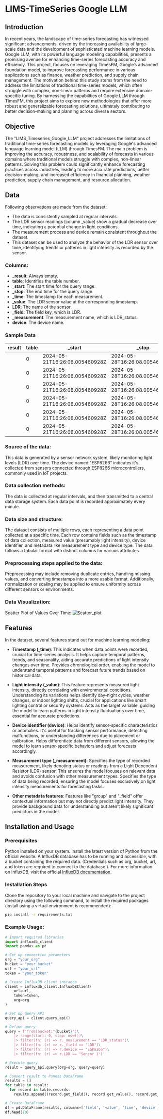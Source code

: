 # LIMS-TimeSeries Google LLM

## Introduction

In recent years, the landscape of time-series forecasting has witnessed significant advancements, 
driven by the increasing availability of large-scale data and the development of sophisticated machine 
learning models. Google LLM, with its powerful language modeling capabilities, presents a promising avenue 
for enhancing time-series forecasting accuracy and efficiency. This project, 
focuses on leveraging TimesFM, Google’s advanced foundation model, to improve forecasting performance in various
applications such as finance, weather prediction, and supply chain management. The motivation behind this study
stems from the need to address the limitations of traditional time-series models, which often struggle with
complex, non-linear patterns and require extensive domain-specific tuning. By harnessing the capabilities of
Google LLM through TimesFM, this project aims to explore new methodologies that offer more robust and 
generalizable forecasting solutions, ultimately contributing to better decision-making and planning across 
diverse sectors.

## Objective

The "LIMS_Timeseries_Google_LLM" project addresses the limitations of traditional time-series forecasting
models by leveraging Google's advanced language learning model (LLM) through TimesFM. The main problem is
improving the accuracy, robustness, and scalability of forecasts in various domains where traditional models
struggle with complex, non-linear patterns. Solving this problem could significantly enhance forecasting 
practices across industries, leading to more accurate predictions, better decision-making, and increased 
efficiency in financial planning, weather prediction, supply chain management, and resource allocation.

## Data

Following observations are made from the dataset:

* The data is consistently sampled at regular intervals.
* The LDR sensor readings (column _value) show a gradual decrease over time, indicating a potential change in light conditions.
* The measurement process and device remain consistent throughout the dataset.
* This dataset can be used to analyze the behavior of the LDR sensor over time, identifying trends or patterns in light intensity as recorded by the sensor.

### Columns:
* **_result**: Always empty.
* **table**: Identifies the table number.
* **_start**: The start time for the query range.
* **_stop**: The end time for the query range.
* **_time**: The timestamp for each measurement.
* **_value**: The LDR sensor value at the corresponding timestamp.
* **LDR**: The name of the sensor.
* **_field**: The field key, which is LDR.
* **_measurement**: The measurement name, which is LDR_status.
* **device**: The device name.

### Sample Data
| result | table | _start                         | _stop                          | _time                         | _value | LDR      | _field | _measurement | device  |
|--------|-------|--------------------------------|--------------------------------|-------------------------------|--------|----------|--------|--------------|---------|
|        | 0     | 2024-05-21T16:26:08.005460928Z | 2024-05-28T16:26:08.005460928Z | 2024-05-21T16:26:24.225905421Z | 259    | Sensor 1 | LDR    | LDR_status   | ESP8266 |
|        | 0     | 2024-05-21T16:26:08.005460928Z | 2024-05-28T16:26:08.005460928Z | 2024-05-21T16:27:26.508632008Z | 259    | Sensor 1 | LDR    | LDR_status   | ESP8266 |
|        | 0     | 2024-05-21T16:26:08.005460928Z | 2024-05-28T16:26:08.005460928Z | 2024-05-21T16:28:28.720152577Z | 256    | Sensor 1 | LDR    | LDR_status   | ESP8266 |
|        | 0     | 2024-05-21T16:26:08.005460928Z | 2024-05-28T16:26:08.005460928Z | 2024-05-21T16:29:30.888614698Z | 255    | Sensor 1 | LDR    | LDR_status   | ESP8266 |
|        | 0     | 2024-05-21T16:26:08.005460928Z | 2024-05-28T16:26:08.005460928Z | 2024-05-21T16:30:33.202673635Z | 261    | Sensor 1 | LDR    | LDR_status   | ESP8266 |
|        | 0     | 2024-05-21T16:26:08.005460928Z | 2024-05-28T16:26:08.005460928Z | 2024-05-21T16:31:35.411839943Z | 265    | Sensor 1 | LDR    | LDR_status   | ESP8266 |


### Source of the data:
This data is generated by a sensor network system, likely monitoring light levels (LDR) over time.
The device named "ESP8266" indicates it's collected from sensors connected through ESP8266 microcontrollers,
commonly used in IoT projects.

### Data collection methods:
The data is collected at regular intervals, and then transmitted to a central data storage system. 
Each data point is recorded approximately every minute.

### Data size and structure:
The dataset consists of multiple rows, each representing a data point collected at a specific time. 
Each row contains fields such as the timestamp of data collection, 
measured value (presumably light intensity), device identifier, and metadata like measurement 
type and device type. The data follows a tabular format with distinct columns for various attributes.

### Preprocessing steps applied to the data:
Preprocessing may include removing duplicate entries,
handling missing values, and converting timestamps into a more usable format. 
Additionally, normalization or scaling may be applied to ensure uniformity 
across different sensors or environments.

### Data Visualization:
Scatter Plot of Values Over Time:
![Scatter_plot](Scatter_plot.png)

## Features

In the dataset, several features stand out for machine learning modeling:

* **Timestamp (_time)**: This indicates when data points were recorded, crucial for time-series analysis. 
It helps capture temporal patterns, trends, and seasonality, aiding accurate predictions of light 
intensity changes over time.
Provides chronological order, enabling the model to understand temporal patterns and forecast future trends based on historical data.

* **Light intensity (_value)**: This feature represents measured light intensity, 
directly correlating with environmental conditions. Understanding its variations helps identify day-night 
cycles, weather changes, or indoor lighting shifts, crucial for applications like smart lighting control or 
security systems. Acts as the target variable, guiding the model to learn patterns in light intensity fluctuations over 
time, essential for accurate predictions.

* **Device identifier (device)**: Helps identify sensor-specific characteristics or anomalies. It's useful for tracking sensor performance,
detecting malfunctions, or understanding differences due to placement or calibration. Helps differentiate data 
from different sensors, allowing the model to learn sensor-specific behaviors and adjust forecasts accordingly.

* **Measurement type (_measurement)**: Specifies the type of recorded measurement, 
likely denoting status or readings from a Light Dependent Resistor (LDR) sensor. This ensures the 
model focuses on relevant data and avoids confusion with other measurement types. Specifies the type of data being 
recorded, ensuring the model focuses exclusively on light intensity measurements for forecasting tasks.

* **Other metadata features**: Features like "group" and "_field" offer contextual information but may not 
directly predict light intensity. They provide background data for understanding but aren't likely significant 
predictors in the model.

## Installation and Usage

### Prerequisites
Python installed on your system. Install the latest version of Python from the official website.
A InfluxDB database has to be running and accessible, with a bucket containing the required data. 
(Credentials such as org, bucket, url, and token are required to connect to the database.).
For more information on InfluxDB, visit the official
[InfluxDB documentation](https://docs.influxdata.com/influxdb/cloud/api-guide/client-libraries/python/).

### Installation Steps
Clone the repository to your local machine and navigate to the project directory using the following command,
to install the required packages (install using a virtual environment is recommended):

```bash
pip install -r requirements.txt
```
### Example Usage:

```python
# Import required libraries
import influxdb_client
import pandas as pd

# Set up connection parameters
org = "your_org"
bucket = "your_bucket"
url = "your_url"
token = "your_token"

# Create InfluxDB client instance
client = influxdb_client.InfluxDBClient(
    url=url,
    token=token,
    org=org
)

# Set up query API
query_api = client.query_api()

# Define query
query = f'from(bucket:"{bucket}")\
    |> range(start: 0, stop: now())\
    |> filter(fn: (r) => r._measurement == "LDR_status")\
    |> filter(fn: (r) => r._field == "LDR")\
    |> filter(fn: (r) => r.device == "ESP8266")\
    |> filter(fn: (r) => r.LDR == "Sensor 1")'

# Execute query
result = query_api.query(org=org, query=query)

# Convert result to Pandas DataFrame
results = []
for table in result:
  for record in table.records:
    results.append((record.get_field(), record.get_value(), record.get_time(), record.values.get("device")))

# Create DataFrame
df = pd.DataFrame(results, columns=['field', 'value', 'time', 'device'])
df.head(10)
```